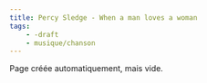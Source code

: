 ```yaml
---
title: Percy Sledge - When a man loves a woman
tags:
    - -draft
    - musique/chanson
---
```


Page créée automatiquement, mais vide.
